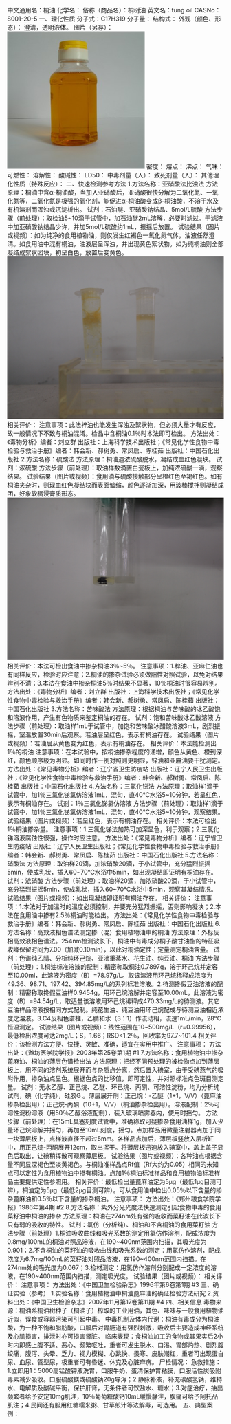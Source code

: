 中文通用名：桐油
化学名：
俗称（商品名）：桐树油
英文名：tung oil
CASNo：8001-20-5
一、理化性质
分子式：C17H319
分子量：
结构式：
外观（颜色、形态）： 澄清，透明液体。
图片（另存）：![外观](./assets/duwu/桐油/@1外观.jpg)
密度：
熔点：
沸点：
气味：
可燃性：
溶解性：
酸碱性：
LD50：
中毒剂量（人）：
致死剂量（人）：
其他理化性质（特殊反应）：
二、快速检测参考方法
1.方法名称：亚硝酸法比浊法
方法原理：桐油中含α-桐油酸，当加入亚硝酸后，亚硝酸很快分解为二氧化氮、一氧化氮等，二氧化氮是极强的氧化剂，能促进α-桐油酸变成β-桐油酸，不溶于水及有机溶剂而浑浊或沉淀析出。
试剂：石油醚、亚硝酸钠结晶、5mol/L硫酸
方法步骤（前处理）：取检油5~10滴于试管中，加石油醚2mL溶解，必要时滤过。于滤液中加亚硝酸钠结晶少许，并加5mol/L硫酸约1mL，振摇后放置。
试验结果（图片或视频）：如为纯净的食用植物油，则仅发生红褐色一氧化氮气体，油液任然澄清。如食用油中混有桐油，油液层呈浑浊，并出现黄色絮状物。如为纯桐油则全部凝结成絮状团块，初呈白色，放置后变黄色。![结果图片](./assets/duwu/桐油/@2结果图片.jpg)
相关评价：
注意事项：此法梓油也能发生浑浊及絮状物，但必须大量才有反应，故一般情况下不致与桐油混淆。检品中含桐油0.1％时本法即可检出。
方法出处：《毒物分析》编者：刘立群 出版社：上海科学技术出版社；《常见化学性食物中毒检验与救治手册》编者：韩会新、郝树勇、常凤启、陈桂茹 出版社：中国石化出版社
2.方法名称：硫酸法
方法原理：桐油遇浓硫酸脱水，凝结成血红色凝块。
试剂：浓硫酸
方法步骤（前处理）：取油样数滴置白瓷板上，加纯浓硫酸一滴，观察结果。
试验结果（图片或视频）：食用油与硫酸接触部分呈橙红色至褐红色。如有桐油夹杂时，则现血红色凝结块而表面皱缩，颜色逐渐加深，用玻棒搅拌则凝结成团，好象软稠浸膏质形态。![结果图片](./assets/duwu/桐油/@3结果图片.jpg)
相关评价：本法可检出食油中掺杂桐油3％~5％。
注意事项：1.梓油、亚麻仁油也有同样反应，检验时应注意；2.桐油的掺杂试验必须做阳性对照试验，以免对结果辨别不清；3.本法在食油中掺杂桐油5％时结果不显著，10％桐油时很容易辨别。
方法出处：《毒物分析》编者：刘立群 出版社：上海科学技术出版社；《常见化学性食物中毒检验与救治手册》编者：韩会新、郝树勇、常凤启、陈桂茹 出版社：中国石化出版社
3.方法名称：苦味酸法
方法原理：根据桐油与苦味酸的冰乙酸饱和溶液作用，产生有色物质来鉴定桐油的存在。
试剂：饱和苦味酸冰乙酸溶液
方法步骤（前处理）：取油样1mL于试管中，加饱和苦味酸冰醋酸溶液3mL，剧烈振摇，室温放置30min后观察。若油层呈红色，表示有桐油存在。
试验结果（图片或视频）：若油层从黄色变为红色，表示有桐油存在。
相关评价：本法能检测出1％的桐油
注意事项：在本试验中，按桐油掺杂程度的递增，颜色从黄色、橙到深红，颜色顺序极为明显。如同时作一例对照则更明显，锌油和亚麻油要干扰测定。
方法出处：《常见毒物分析》编者：辽宁省卫生防疫站 出版社：辽宁人民卫生出版社；《常见化学性食物中毒检验与救治手册》编者：韩会新、郝树勇、常凤启、陈桂茹 出版社：中国石化出版社
4.方法名称：三氯化锑法
方法原理：取油样1滴于试管中，加1％三氯化锑氯仿溶液1mL，混匀，直40℃水浴5~10分钟，若呈红色，表示有桐油存在。
试剂：1％三氯化锑氯仿溶液
方法步骤（前处理）：取油样1滴于试管中，加1％三氯化锑氯仿溶液1mL，混匀，直40℃水浴5~10分钟，观察结果。
试验结果（图片或视频）：若呈红色，表示有桐油存在。
相关评价：本法可检出1％桐油掺杂量。
注意事项：1.三氯化锑法加热可加深显色，利于观察；2.三氯化锑溶液腐蚀性很强，操作时应注意。
方法出处：《常见毒物分析》编者：辽宁省卫生防疫站 出版社：辽宁人民卫生出版社；《常见化学性食物中毒检验与救治手册》编者：韩会新、郝树勇、常凤启、陈桂茹 出版社：中国石化出版社
5.方法名称：硝酸法
方法原理：取油样20滴，加浓硝酸20滴，于小试管中，充分猛烈振摇5min，使成乳状，插入60~70℃水浴中5min，如出现凝结即证明有桐油存在。
试剂：浓硝酸
方法步骤（前处理）：取油样20滴，加浓硝酸20滴，于小试管中，充分猛烈振摇5min，使成乳状，插入60~70℃水浴中5min，观察其凝结情况。
试验结果（图片或视频）：如出现凝结即证明有桐油存在。
相关评价：
注意事项：1.本法对于加温时的温度必须控制，并要充分猛烈振摇，否则影响凝块；2.本法在食用油中掺有2.5％桐油时能检出。
方法出处：《常见化学性食物中毒检验与救治手册》编者：韩会新、郝树勇、常凤启、陈桂茹 出版社：中国石化出版社
6.方法名称：高效液相色谱法测定掺（混）食用植物油中的桐油
方法原理：外标反相高效液相色谱法。254nm检测波长下，桐油中有毒成分桐子酸甘油酯的特征吸收峰保留时间为7.00（加减0.10min），以此对桐油定性；定量测定桐油含量。
试剂：色谱纯乙腈、分析纯环己烷、亚沸重蒸水、花生油、纯豆油、桐油
方法步骤（前处理）：1.桐油标准溶液的配制：精密称取桐油0.7897g，溶于环己烷并定容至10.00ml，此溶液为密度（B）=78.97g/L。取该溶液用环己烷稀释成浓度为49.36、98.71、197.42、394.85mg/L的系列标准溶液。2.待测搀假豆油溶液的配制：精密称取搀假豆油样0.9454g，用环己烷溶解并定容至10.00mL，此溶液为密度（B）=94.54g/L，取适量该溶液用环己烷稀释成470.33mg/L的待测液。其它豆油样品溶液按相同方式配制。纯花生油、纯豆油用环己烷配成与待测豆油相近浓度之溶液。3.C4反相色谱柱，乙腈和水（3：1）作流动相，流速1mL/min，28℃恒温测定。
试验结果（图片或视频）：线性范围在10~500mg/L（r=0.99956），最低检出浓度可达2mg/L；S，1.66；RSD<1.2％，回收率为97.7~101.4
相关评价：该检测方法方便、快捷、灵敏、准确，适宜在实用中推广。
注意事项：
方法出处：《潍坊医学院学报》2003年第25卷第1期 #1
7.方法名称：食用植物油中掺杂蓖麻油、桐油的薄层色谱检出法
方法原理：把经不同预处理的被检物点加到薄层板上，用不同的溶剂系统展开而与杂质点分离，然后置入碘室，由于受碘燕气的吸附作用，掺杂油点显色。根据色点的比移值，即可定性，并对照标准点色斑目测定量。
试剂：无水乙醇、正己烷、乙醚、环已烷、丙酮、可溶性淀粉，均为分析纯试剂，碘（化学纯），硅胶G 。薄层展开剂：正己烷：-乙醚（1+1，V/V）（蓖麻油掺杂检出用）；正己烷-丙酮（10+1，V/V）（桐油掺杂检出用）。溶液配制：2％可溶性淀粉溶液（用50％乙醇浴液配制），装入玻璃喷雾器内，使用时摇匀。
方法步骤（前处理）：在15mL具塞刻度试管中，准确称取可疑掺杂食用油样1g，加入少量环己烷溶解并摇匀，再加至10mL刻度，摇匀。点加样品用微量注射器点加于同一块薄层板上，点样液直径不超过5mm。各样品点加后，薄层板竖放入层析缸中，用正己烷-丙酮展开12cm，取出挥干。将薄层板迅速放入碘室中，盖上盖子显色后取出，让碘稍挥散可观察薄层板。
试验结果（图片或视频）：各种油点根据含量不同显深褐色至淡黄褐色。与桐油准样品点Rf值（Rf大约为0.05）相同的未知点可以定性为食用植物油中掺有桐油。点加1％桐油标准样品和食用植物油标准样品主要提供定性参照用。
相关评价：最低检出量蓖麻油定为5μg（最低1μg目测可辨），桐油定为5μg（最低2μg目测可辨）。可从食用油中检出0.05％以下含量的掺杂蓖麻油和0.5％以下含量的掺杂桐油。
注意事项：
方法出处：《郑州粮食学院学报》1986年第4期 #2
8.方法名称：紫外分光光度法快速测定引起食物中毒的食用菜籽油中桐油的掺杂
方法原理：桐油在274nm处有强的吸收而菜籽油在此波长下只有弱的吸收的特性。
试剂：氯仿（分析纯）、桐油和不含桐油的食用菜籽油
方法步骤（前处理）1.桐油吸收曲线和吸光系数的测定用氯仿作溶剂，配成浓度为0.8mg/100mL的桐油对照品溶液，在190~400nm范围内扫描，其吸光度为0.901；2.不含桐油的菜籽油的吸收曲线和吸光系数的测定：用氯仿作溶剂，配成浓度为6.7mg/100mL的菜籽油对照品溶液，在190~400nm范围内扫描。在274nm处的吸光度为0.067；3.检材测定：用氯仿作溶剂分别配成一定浓度的溶液，在190~400nm范围内扫描，测定吸光度。
试验结果（图片或视频）：
相关评价：
注意事项：
方法出处：《中国卫生检验杂志》1996年第6卷第1期 #3
三、确证实验（参考）
1.实验名称：食用植物油中桐油蓖麻油的确证检验方法研究
2.资料出处：《中国卫生检验杂志》2007年11月第17卷第11期 #4
四、相关信息
毒物来源：桐油系桐油树种子（桐油子）榨取的工业用油，其色、味味与一般食用植物油近似，误食或容器污染可引起中毒。
中毒机制及体内代谢：桐油有毒成分为桐油酸，为一种不饱和脂肪酸，口服后对胃肠道有强烈刺激，吸收后主要造成神经系统及心肌损害，排泄时亦可损害肾脏。
临床表现：食桐油加工的食物或其果实后2小时内即感上腹不适、恶心、频繁呕吐，重者可发生脱水、口渴、胃部灼热、剧烈腹绞痛，腹泻、头晕、乏力、视力模糊、心跳快、畏寒、皮肤潮红，重者可出现蛋白尿、血尿、管型尿，极重者可有昏迷、休克及心脏麻痹。
尸检情况：
急救措施：1.立即用1：5000高锰酸钾液洗胃，口服牛奶、蛋清保护胃粘膜，口服活性炭吸附毒素减少吸收。口服硫酸镁或硫酸钠20g导泻；2.静脉补液，补充碳酸氢钠，维持水、电解质及酸碱平衡，保护肝肾，无条件者可饮盐水、糖水；3.对症治疗，抽出频繁者给予安定10mg肌注，10％葡萄糖酸钙10mL缓慢静注，腹痛可给予阿托品肌注；4.民间还有服用红糖糯米粥、甘草煎汁等法解毒，可选用。
五、典型案例：
